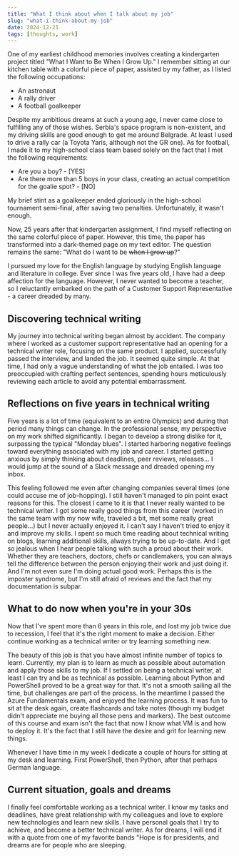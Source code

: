 ```yaml
---
title: "What I think about when I talk about my job"
slug: "what-i-think-about-my-job"
date: 2024-12-21
tags: [thoughts, work]
---
```

One of my earliest childhood memories involves creating a kindergarten project titled "What I Want to Be When I Grow Up." I remember sitting at our kitchen table with a colorful piece of paper, assisted by my father, as I listed the following occupations:

- An astronaut
- A rally driver
- A football goalkeeper
<!-- truncate -->
Despite my ambitious dreams at such a young age, I never came close to fulfilling any of those wishes. Serbia's space program is non-existent, and my driving skills are good enough to get me around Belgrade. At least I used to drive a rally car (a Toyota Yaris, although not the GR one). As for football, I made it to my high-school class team based solely on the fact that I met the following requirements:

- Are you a boy? - [YES]
- Are there more than 5 boys in your class, creating an actual competition for the goalie spot? - [NO]

My brief stint as a goalkeeper ended gloriously in the high-school tournament semi-final, after saving two penalties. Unfortunately, it wasn't enough.

Now, 25 years after that kindergarten assignment, I find myself reflecting on the same colorful piece of paper. However, this time, the paper has transformed into a dark-themed page on my text editor. The question remains the same: "What do I want to be ~~when I grow up~~?"

I pursued my love for the English language by studying English language and literature in college. Ever since I was five years old, I have had a deep affection for the language. However, I never wanted to become a teacher, so I reluctantly embarked on the path of a Customer Support Representative - a career dreaded by many.

## Discovering technical writing

My journey into technical writing began almost by accident. The company where I worked as a customer support representative had an opening for a technical writer role, focusing on the same product. I applied, successfully passed the interview, and landed the job. It seemed quite simple. At that time, I had only a vague understanding of what the job entailed. I was too preoccupied with crafting perfect sentences, spending hours meticulously reviewing each article to avoid any potential embarrassment.

## Reflections on five years in technical writing

Five years is a lot of time (equivalent to an entire Olympics) and during that period many things can change. In the professional sense, my perspective on my work shifted significantly. I began to develop a strong dislike for it, surpassing the typical "Monday blues". I started harboring negative feelings toward everything associated with my job and career. I started getting anxious by simply thinking about deadlines, peer reviews, releases... I would jump at the sound of a Slack message and dreaded opening my inbox.

This feeling followed me even after changing companies several times (one could accuse me of job-hopping). I still haven't managed to pin point exact reasons for this. The closest I came to it is that I never really wanted to be technical writer. I got some really good things from this career (worked in the same team with my now wife, traveled a bit, met some really great people...) but I never actually enjoyed it. I can't say I haven't tried to enjoy it and improve my skills. I spent so much time reading about technical writing on blogs, learning additional skills, always trying to be up-to-date. And I get so jealous when I hear people talking with such a proud about their work. Whether they are teachers, doctors, chefs or candlemakers, you can always tell the difference between the person enjoying their work and just doing it. And I'm not even sure I'm doing actual good work. Perhaps this is the imposter syndrome, but I'm still afraid of reviews and the fact that my documentation is subpar.

## What to do now when you're in your 30s

Now that I've spent more than 6 years in this role, and lost my job twice due to recession, I feel that it's the right moment to make a decision. Either continue working as a technical writer or try learning something new.

The beauty of this job is that you have almost infinite number of topics to learn. Currently, my plan is to learn as much as possible about automation and apply those skills to my job. If I settled on being a technical writer, at least I can try and be as technical as possible. Learning about Python and PowerShell proved to be a great way for that. It's not a smooth sailing all the time, but challenges are part of the process.
In the meantime I passed the Azure Fundamentals exam, and enjoyed the learning process. It was fun to sit at the desk again, create flashcards and take notes (though my budget didn't appreciate me buying all those pens and markers). The best outcome of this course and exam isn't the fact that now I know what VM is and how to deploy it. It's the fact that I still have the desire and grit for learning new things.

Whenever I have time in my week I dedicate a couple of hours for sitting at my desk and learning. First PowerShell, then Python, after that perhaps German language.

## Current situation, goals and dreams

I finally feel comfortable working as a technical writer. I know my tasks and deadlines, have great relationship with my colleagues and love to explore new technologies and learn new skills.
I have personal goals that I try to achieve, and become a better technical writer. As for dreams, I will end it with a quote from one of my favorite bands "Hope is for presidents, and dreams are for people who are sleeping.
